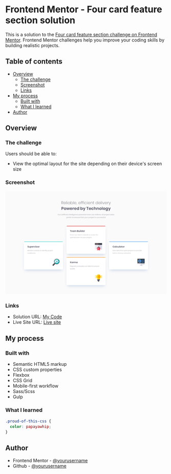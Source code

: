 # Frontend Mentor - Four card feature section solution

This is a solution to the [Four card feature section challenge on Frontend Mentor](https://www.frontendmentor.io/challenges/four-card-feature-section-weK1eFYK). Frontend Mentor challenges help you improve your coding skills by building realistic projects. 

## Table of contents

- [Overview](#overview)
  - [The challenge](#the-challenge)
  - [Screenshot](#screenshot)
  - [Links](#links)
- [My process](#my-process)
  - [Built with](#built-with)
  - [What I learned](#what-i-learned)
- [Author](#author)

## Overview

### The challenge

Users should be able to:

- View the optimal layout for the site depending on their device's screen size

### Screenshot

![](./design/desktop-design.jpg)

### Links

- Solution URL: [My Code](https://github.com/Nrupatungan/four-card-feature)
- Live Site URL: [Live site](https://nrupatungan.github.io/four-card-feature/)

## My process

### Built with

- Semantic HTML5 markup
- CSS custom properties
- Flexbox
- CSS Grid
- Mobile-first workflow
- Sass/Scss
- Gulp

### What I learned


```css
.proud-of-this-css {
  color: papayawhip;
}
```

## Author

- Frontend Mentor - [@yourusername](https://www.frontendmentor.io/profile/Nrupatungan)
- Github - [@yourusername](https://github.com/Nrupatungan)